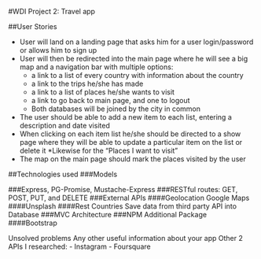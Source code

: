 #WDI Project 2: Travel app 

##User Stories
* User will land on a landing page that asks him for a user login/password or allows him to sign up
* User will then be redirected into the main page where he will see a big map and a navigation bar with multiple options:
	*	a link to a list of every country with information about the country
	* a link to the trips he/she has made
	* a link to a list of places he/she wants to visit
	* a link to go back to main page, and one to logout
	*	Both databases will be joined by the city in common 
*	The user should be able to add a new item to each list, entering a description and date visited
*	When clicking on each item list he/she should be directed to a show page where they will be able to update a particular item on the list or delete it
	*Likewise for the “Places I want to visit” 
*	The map on the main page should mark the places visited by the user 


##Technologies used
###Models

###Express, PG-Promise, Mustache-Express
###RESTful routes: GET, POST, PUT, and DELETE
###External APIs
####Geolocation Google Maps
####Unsplash
####Rest Countries
Save data from third party API into Database
###MVC Architecture
###NPM Additional Package
####Bootstrap


Unsolved problems
Any other useful information about your app
	Other 2 APIs I researched: 
		- Instagram
		- Foursquare